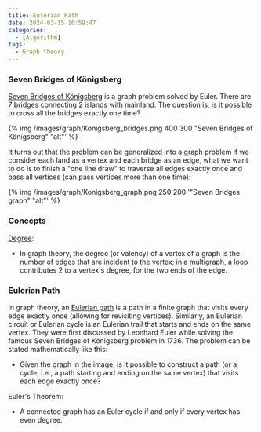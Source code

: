 ```yaml
---
title: Eulerian Path
date: 2024-03-15 10:59:47
categories:
  - [Algorithm]
tags:
  - Graph theory
---
```


### Seven Bridges of Königsberg

[Seven Bridges of Königsberg](https://en.wikipedia.org/wiki/Seven_Bridges_of_K%C3%B6nigsberg) is a graph problem solved by Euler. There are 7 bridges connecting 2 islands with mainland. The question is, is it possible to cross all the bridges exactly one time?

{% img /images/graph/Konigsberg_bridges.png 400 300 "Seven Bridges of Königsberg" "alt"' %}

It turns out that the problem can be generalized into a graph problem if we consider each land as a vertex and each bridge as an edge, what we want to do is to finish a "one line draw" to traverse all edges exactly once and pass all vertices (can pass vertices more than one time):

{% img /images/graph/Konigsberg_graph.png 250 200 '"Seven Bridges graph" "alt"' %}

### Concepts

[Degree](https://en.wikipedia.org/wiki/Degree_(graph_theory)):
- In graph theory, the degree (or valency) of a vertex of a graph is the number of edges that are incident to the vertex; in a multigraph, a loop contributes 2 to a vertex's degree, for the two ends of the edge.

### Eulerian Path

In graph theory, an [Eulerian path](https://en.wikipedia.org/wiki/Eulerian_path) is a path in a finite graph that visits every edge exactly once (allowing for revisiting vertices). Similarly, an Eulerian circuit or Eulerian cycle is an Eulerian trail that starts and ends on the same vertex. They were first discussed by Leonhard Euler while solving the famous Seven Bridges of Königsberg problem in 1736. The problem can be stated mathematically like this:

- Given the graph in the image, is it possible to construct a path (or a cycle; i.e., a path starting and ending on the same vertex) that visits each edge exactly once?



Euler's Theorem:

- A connected graph has an Euler cycle if and only if every vertex has even degree.


